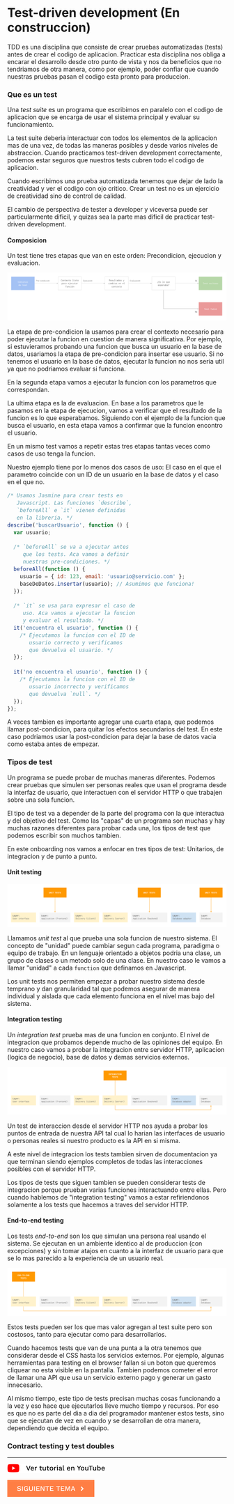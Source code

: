 # Test-driven development (En construccion)

TDD es una disciplina que consiste de crear pruebas automatizadas (tests) antes de crear el codigo de aplicacion. Practicar esta disciplina nos obliga a encarar el desarrollo desde otro punto de vista y nos da beneficios que no tendriamos de otra manera, como por ejemplo, poder confiar que cuando nuestras pruebas pasan el codigo esta pronto para produccion.

### Que es un test

Una *test suite* es un programa que escribimos en paralelo con el codigo de aplicacion que se encarga de usar el sistema principal y evaluar su funcionamiento.

La test suite deberia interactuar con todos los elementos de la aplicacion mas de una vez, de todas las maneras posibles y desde varios niveles de abstraccion. Cuando practicamos test-driven development correctamente, podemos estar seguros que nuestros tests cubren todo el codigo de aplicacion.

Cuando escribimos una prueba automatizada tenemos que dejar de lado la creatividad y ver el codigo con ojo critico. Crear un test no es un ejercicio de creatividad sino de control de calidad.

El cambio de perspectiva de tester a developer y viceversa puede ser particularmente dificil, y quizas sea la parte mas dificil de practicar test-driven development.

#### Composicion

Un test tiene tres etapas que van en este orden: Precondicion, ejecucion y evaluacion.

![Test](./tdd_1.png)

La etapa de pre-condicion la usamos para crear el contexto necesario para poder ejecutar la funcion en cuestion de manera significativa. Por ejemplo, si estuvieramos probando una funcion que busca un usuario en la base de datos, usariamos la etapa de pre-condicion para insertar ese usuario. Si no tenemos el usuario en la base de datos, ejecutar la funcion no nos seria util ya que no podriamos evaluar si funciona.

En la segunda etapa vamos a ejecutar la funcion con los parametros que correspondan.

La ultima etapa es la de evaluacion. En base a los parametros que le pasamos en la etapa de ejecucion, vamos a verificar que el resultado de la funcion es lo que esperabamos. Siguiendo con el ejemplo de la funcion que busca el usuario, en esta etapa vamos a confirmar que la funcion encontro el usuario.

En un mismo test vamos a repetir estas tres etapas tantas veces como casos de uso tenga la funcion.

Nuestro ejemplo tiene por lo menos dos casos de uso: El caso en el que el parametro coincide con un ID de un usuario en la base de datos y el caso en el que no.

```javascript
/* Usamos Jasmine para crear tests en
   Javascript. Las funciones `describe`,
   `beforeAll` e `it` vienen definidas
   en la libreria. */
describe('buscarUsuario', function () {
  var usuario;

  /* `beforeAll` se va a ejecutar antes
     que los tests. Aca vamos a definir
     nuestras pre-condiciones. */
  beforeAll(function () {
    usuario = { id: 123, email: 'usuario@servicio.com' };
    baseDeDatos.insertar(usuario); // Asumimos que funciona!
  });

  /* `it` se usa para expresar el caso de
     uso. Aca vamos a ejecutar la funcion
     y evaluar el resultado. */
  it('encuentra el usuario', function () {
    /* Ejecutamos la funcion con el ID de
       usuario correcto y verificamos
       que devuelva el usuario. */
  });

  it('no encuentra el usuario', function () {
    /* Ejecutamos la funcion con el ID de
       usuario incorrecto y verificamos
       que devuelva `null`. */
  });
});
```

A veces tambien es importante agregar una cuarta etapa, que podemos llamar post-condicion, para quitar los efectos secundarios del test. En este caso podriamos usar la post-condicion para dejar la base de datos vacia como estaba antes de empezar.

### Tipos de test

Un programa se puede probar de muchas maneras diferentes. Podemos crear pruebas que simulen ser personas reales que usan el programa desde la interfaz de usuario, que interactuen con el servidor HTTP o que trabajen sobre una sola funcion.

El tipo de test va a depender de la parte del programa con la que interactua y del objetivo del test. Como las "capas" de un programa son muchas y hay muchas razones diferentes para probar cada una, los tipos de test que podemos escribir son muchos tambien.

En este onboarding nos vamos a enfocar en tres tipos de test: Unitarios, de integracion y de punto a punto.

#### Unit testing

![Unit testing](./tdd_2.png)

Llamamos *unit test* al que prueba una sola funcion de nuestro sistema. El concepto de "unidad" puede cambiar segun cada programa, paradigma o equipo de trabajo. En un lenguaje orientado a objetos podria una clase, un grupo de clases o un metodo solo de una clase. En nuestro caso le vamos a llamar "unidad" a cada `function` que definamos en Javascript.

Los unit tests nos permiten empezar a probar nuestro sistema desde temprano y dan granularidad tal que podemos asegurar de manera individual y aislada que cada elemento funciona en el nivel mas bajo del sistema.

#### Integration testing

Un *integration test* prueba mas de una funcion en conjunto. El nivel de integracion que probamos depende mucho de las opiniones del equipo. En nuestro caso vamos a probar la integracion entre servidor HTTP, aplicacion (logica de negocio), base de datos y demas servicios externos.

![Integration testing](./tdd_3.png)

Un test de interaccion desde el servidor HTTP nos ayuda a probar los puntos de entrada de nuestra API tal cual lo harian las interfaces de usuario o personas reales si nuestro producto es la API en si misma.

A este nivel de integracion los tests tambien sirven de documentacion ya que terminan siendo ejemplos completos de todas las interacciones posibles con el servidor HTTP.

Los tipos de tests que siguen tambien se pueden considerar tests de integracion porque prueban varias funciones interactuando entre ellas. Pero cuando hablemos de "integration testing" vamos a estar refiriendonos solamente a los tests que hacemos a traves del servidor HTTP.

#### End-to-end testing

Los tests *end-to-end* son los que simulan una persona real usando el sistema. Se ejecutan en un ambiente identico al de produccion (con excepciones) y sin tomar atajos en cuanto a la interfaz de usuario para que se lo mas parecido a la experiencia de un usuario real.

![End-to-end testing](./tdd_4.png)

Estos tests pueden ser los que mas valor agregan al test suite pero son costosos, tanto para ejecutar como para desarrollarlos.

Cuando hacemos tests que van de una punta a la otra tenemos que considerar desde el CSS hasta los servicios externos. Por ejemplo, algunas herramientas para testing en el browser fallan si un boton que queremos cliquear no esta visible en la pantalla. Tambien podemos cometer el error de llamar una API que usa un servicio externo pago y generar un gasto innecesario.

Al mismo tiempo, este tipo de tests precisan muchas cosas funcionando a la vez y eso hace que ejecutarlos lleve mucho tiempo y recursos. Por eso es que no es parte del dia a dia del programador mantener estos tests, sino que se ejecutan de vez en cuando y se desarrollan de otra manera, dependiendo que decida el equipo.

### Contract testing y test doubles 

<hr />

[![Ver en YouTube](../youtube.png)](https://www.youtube.com/watch?v=qs6LNiqffGk)

[![Siguiente](../next.png)](../)
